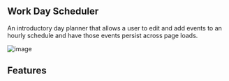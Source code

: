 ## Work Day Scheduler

An introductory day planner that allows a user to edit and add events to an hourly schedule and have those events persist across page loads.

![image](https://user-images.githubusercontent.com/70370805/99403100-2d92e200-288e-11eb-9ffa-32bc3b91f133.png)

## Features


